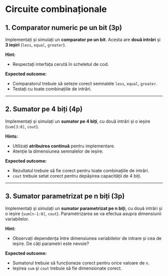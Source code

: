 # Circuite combinaționale

## 1. **Comparator numeric pe un bit** (3p)  
Implementați și simulați un **comparator pe un bit**. Acesta are **două intrări** și **3 ieșiri** (`less`, `equal`, `greater`).  

**Hint:**  
- Respectați interfața cerută în scheletul de cod.

**Expected outcome:**  
- Comparatorul trebuie să seteze corect semnalele `less`, `equal`, `greater`.  
- Testați cu toate combinațiile de intrări.

---

## 2. **Sumator pe 4 biți** (4p)  
Implementați și simulați un **sumator pe 4 biți**, cu două intrări și o ieșire (`sum[3:0]`, `cout`).  

**Hints:**  
- Utilizați **atribuirea continuă** pentru implementare.  
- Atenție la dimensiunea semnalelor de ieșire.

**Expected outcome:**  
- Rezultatul trebuie să fie corect pentru toate combinațiile de intrări.  
- `cout` trebuie setat corect pentru depășirea capacității de 4 biți.

---

## 3. **Sumator parametrizat pe n biți** (3p)  
Implementați și simulați un **sumator parametrizat pe n biți**, cu două intrări și o ieșire (`sum[n-1:0]`, `cout`). Parametrizarea se va efectua asupra dimensiunii variabilelor.  

**Hint:**  
- Observați dependența între dimensiunea variabilelor de intrare și cea de ieșire. De câți parametri este nevoie?

**Expected outcome:**  
- Sumatorul trebuie să funcționeze corect pentru orice valoare de `n`.  
- Ieșirea `sum` și `cout` trebuie să fie dimensionate corect.